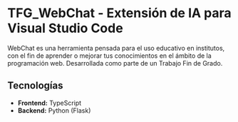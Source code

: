 # TFG_WebChat - Extensión de IA para Visual Studio Code

WebChat es una herramienta pensada para el uso educativo en institutos, con el fin de aprender o mejorar tus conocimientos en el ámbito de la programación web.
Desarrollada como parte de un Trabajo Fin de Grado.

## Tecnologías
- **Frontend:** TypeScript  
- **Backend:** Python (Flask)  
